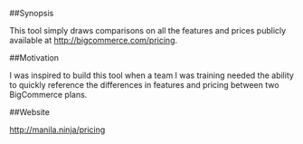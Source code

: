 ##Synopsis

This tool simply draws comparisons on all the features and prices publicly available at http://bigcommerce.com/pricing. 

##Motivation

I was inspired to build this tool when a team I was training needed the ability to quickly reference the differences in features and pricing between two BigCommerce plans.

##Website

http://manila.ninja/pricing
